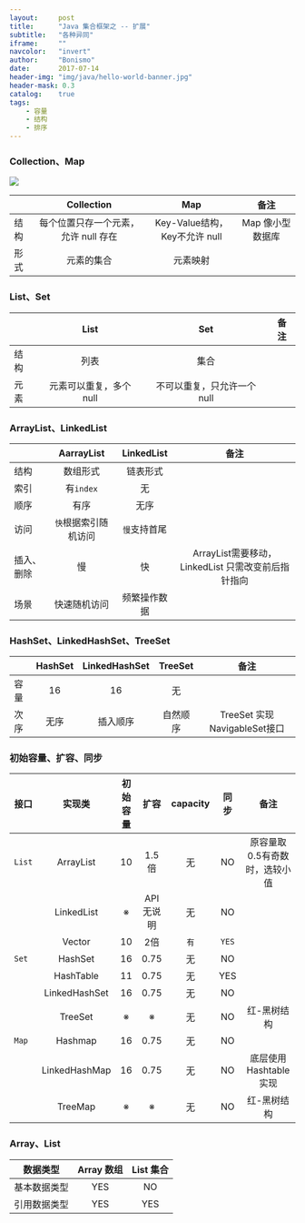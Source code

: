 ```yaml
---
layout:     post
title:      "Java 集合框架之 -- 扩展"
subtitle:   "各种异同"
iframe:     ""
navcolor:   "invert"
author:     "Bonismo"
date:       2017-07-14
header-img: "img/java/hello-world-banner.jpg"
header-mask: 0.3
catalog:    true
tags:
    - 容量
    - 结构
    - 排序
---
```



### Collection、Map

<div>
    <img src="https://github.com/StayHungryStayFoolish/stayhungrystayfoolish.github.io/blob/master/img/java/collection.jpg?raw=true" />
</div>


||Collection|Map|备注|
|---|:---:|:---:|:---:|
|结构|每个位置只存一个元素，允许 null 存在|Key-Value结构，Key不允许 null|Map 像小型数据库|
|形式|元素的集合|元素映射||

### List、Set

||List|Set|备注|
|---|:---:|:---:|:---:|
|结构|列表|集合||
|元素|元素可以重复，多个 null|不可以重复，只允许一个 null||

### ArrayList、LinkedList

||AarrayList|LinkedList|备注|
|---|:---:|:---:|:---:|
|结构|数组形式|链表形式||
|索引|有`index`|无||
|顺序|有序|无序||
|访问|`快`根据索引随机访问|`慢`支持首尾||
|插入、删除|慢|快|ArrayList需要移动，LinkedList 只需改变前后指针指向|
|场景|快速随机访问|频繁操作数据||

### HashSet、LinkedHashSet、TreeSet
||HashSet|LinkedHashSet|TreeSet|备注|
|---|:---:|:---:|:---:|:---:|
|容量|16|16|无||
|次序|无序|插入顺序|自然顺序|TreeSet 实现 NavigableSet接口|

### 初始容量、扩容、同步

|接口|实现类|初始容量|扩容|capacity|同步|备注|
|---|:---:|:---:|:---:|:---:|:---:|:---:|
|`List`|ArrayList|10|1.5倍|无|NO|原容量取0.5有奇数时，选较小值|
||LinkedList|※|API无说明|无|NO|
||Vector|10|2倍|`有`|`YES`|||
|`Set`|HashSet|16|0.75|无|NO||
||HashTable|11|0.75|无|YES||
||LinkedHashSet|16|0.75|无|NO||
||TreeSet|※|※|无|NO|红-黑树结构|
|`Map`|Hashmap|16|0.75|无|NO||
||LinkedHashMap|16|0.75|无|NO|底层使用 Hashtable 实现|
||TreeMap|※|※|无|NO|红-黑树结构|

### Array、List

|数据类型|Array 数组|List 集合|
|---|:---:|:---:|
|基本数据类型|YES|NO|
|引用数据类型|YES|YES|
